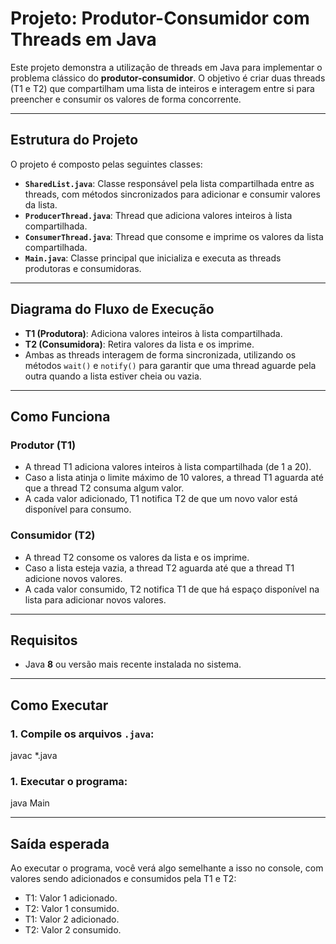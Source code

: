 # Projeto: Produtor-Consumidor com Threads em Java

Este projeto demonstra a utilização de threads em Java para implementar o problema clássico do **produtor-consumidor**. O objetivo é criar duas threads (T1 e T2) que compartilham uma lista de inteiros e interagem entre si para preencher e consumir os valores de forma concorrente.

---

## Estrutura do Projeto

O projeto é composto pelas seguintes classes:

- **`SharedList.java`**: Classe responsável pela lista compartilhada entre as threads, com métodos sincronizados para adicionar e consumir valores da lista.
- **`ProducerThread.java`**: Thread que adiciona valores inteiros à lista compartilhada.
- **`ConsumerThread.java`**: Thread que consome e imprime os valores da lista compartilhada.
- **`Main.java`**: Classe principal que inicializa e executa as threads produtoras e consumidoras.

---

## Diagrama do Fluxo de Execução

- **T1 (Produtora)**: Adiciona valores inteiros à lista compartilhada.
- **T2 (Consumidora)**: Retira valores da lista e os imprime.
- Ambas as threads interagem de forma sincronizada, utilizando os métodos `wait()` e `notify()` para garantir que uma thread aguarde pela outra quando a lista estiver cheia ou vazia.

---

## Como Funciona

### Produtor (T1)
- A thread T1 adiciona valores inteiros à lista compartilhada (de 1 a 20).
- Caso a lista atinja o limite máximo de 10 valores, a thread T1 aguarda até que a thread T2 consuma algum valor.
- A cada valor adicionado, T1 notifica T2 de que um novo valor está disponível para consumo.

### Consumidor (T2)
- A thread T2 consome os valores da lista e os imprime.
- Caso a lista esteja vazia, a thread T2 aguarda até que a thread T1 adicione novos valores.
- A cada valor consumido, T2 notifica T1 de que há espaço disponível na lista para adicionar novos valores.

---

## Requisitos

- Java **8** ou versão mais recente instalada no sistema.

---

## Como Executar

### 1. Compile os arquivos `.java`:
javac *.java

### 1. Executar o programa:
java Main

---

## Saída esperada

Ao executar o programa, você verá algo semelhante a isso no console, com valores sendo adicionados e consumidos pela T1 e T2:

- T1: Valor 1 adicionado.
- T2: Valor 1 consumido.
- T1: Valor 2 adicionado.
- T2: Valor 2 consumido.

